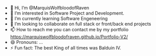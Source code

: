 - 👋 Hi, I’m @MarquisWolfbloodofRaven 
- 👀 I’m interested in Software Project and Development.
- 🌱 I’m currently learning Software Engeneering 
- 💞️ I’m looking to collaborate on full stack or front/back end projects
- 📫 How to reach me you can contact me by my portfolio https://marquiswolfbloodofraven.github.io/Portfolio-V2/
- 😄 Pronouns: ...
- ⚡ Fun fact: The best King of all times was Balduin IV.

<!---
MarquisWolfbloodofRaven/MarquisWolfbloodofRaven is a ✨ special ✨ repository because its `README.md` (this file) appears on your GitHub profile.
You can click the Preview link to take a look at your changes.
--->
